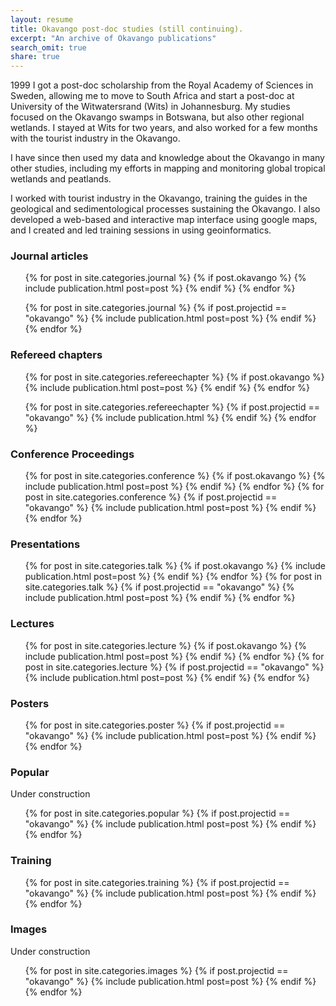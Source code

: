 ```yaml
---
layout: resume
title: Okavango post-doc studies (still continuing).
excerpt: "An archive of Okavango publications"
search_omit: true
share: true
---
```

1999 I got a post-doc scholarship from the Royal Academy of Sciences in Sweden, allowing me to move to South Africa and start a post-doc at University of the Witwatersrand (Wits) in Johannesburg. My studies focused on the Okavango swamps in Botswana, but also other regional wetlands. I stayed at Wits for two years, and also worked for a few months with the tourist industry in the Okavango.

I have since then used my data and knowledge about the Okavango in many other studies, including my efforts in mapping and monitoring global tropical wetlands and peatlands.

I worked with tourist industry in the Okavango, training the guides in the geological and sedimentological processes sustaining the Okavango. I also developed a web-based and interactive map interface using google maps, and I created and led training sessions in using geoinformatics. 

### Journal articles

<ul class="post-list">

{% for post in site.categories.journal %}
  {% if post.okavango %}
    {% include publication.html post=post %}
  {% endif %}
{% endfor %}

{% for post in site.categories.journal %}
  {% if post.projectid == "okavango" %}
    {% include publication.html post=post %}
  {% endif %}
{% endfor %}  
</ul>

### Refereed chapters

<ul class="post-list">
{% for post in site.categories.refereechapter %}
  {% if post.okavango %}
    {% include publication.html post=post %}
  {% endif %}
{% endfor %}

{% for post in site.categories.refereechapter %}
  {% if post.projectid == "okavango" %}
    {% include publication.html %}
  {% endif %}
{% endfor %}
</ul>

### Conference Proceedings

<ul class="post-list">
{% for post in site.categories.conference %}
  {% if post.okavango %}
    {% include publication.html post=post %}
  {% endif %}
{% endfor %}
{% for post in site.categories.conference %}
  {% if post.projectid == "okavango" %}
    {% include publication.html post=post %}
  {% endif %}
{% endfor %}  
</ul>

### Presentations

<ul class="post-list">
{% for post in site.categories.talk %}
  {% if post.okavango %}
    {% include publication.html post=post %}
  {% endif %}
{% endfor %}
{% for post in site.categories.talk %}
  {% if post.projectid == "okavango" %}
    {% include publication.html post=post %}
  {% endif %}
{% endfor %}  
</ul>

### Lectures

<ul class="post-list">
{% for post in site.categories.lecture %}
  {% if post.okavango %}
    {% include publication.html post=post %}
  {% endif %}
{% endfor %}
{% for post in site.categories.lecture %}
  {% if post.projectid == "okavango" %}
    {% include publication.html post=post %}
  {% endif %}
{% endfor %}  
</ul>

### Posters

<ul class="post-list">
{% for post in site.categories.poster %}
  {% if post.projectid == "okavango" %}
    {% include publication.html post=post %}
  {% endif %}
{% endfor %}  
</ul>

### Popular
Under construction
<ul class="post-list">
{% for post in site.categories.popular %}
  {% if post.projectid == "okavango" %}
    {% include publication.html post=post %}
  {% endif %}
{% endfor %}  
</ul>

### Training

<ul class="post-list">
{% for post in site.categories.training %}
  {% if post.projectid == "okavango" %}
    {% include publication.html post=post %}
  {% endif %}
{% endfor %}  
</ul>

### Images
Under construction
<ul class="post-list">
{% for post in site.categories.images %}
  {% if post.projectid == "okavango" %}
    {% include publication.html post=post %}
  {% endif %}
{% endfor %}  
</ul>
